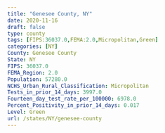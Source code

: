 ```yaml
---
title: "Genesee County, NY"
date: 2020-11-16
draft: false
type: county
tags: [FIPS:36037.0,FEMA:2.0,Micropolitan,Green]
categories: [NY]
County: Genesee County
State: NY
FIPS: 36037.0
FEMA_Region: 2.0
Population: 57280.0
NCHS_Urban_Rural_Classification: Micropolitan
Tests_in_prior_14_days: 3997.0
Fourteen_day_test_rate_per_100000: 6978.0
Percent_Positivity_in_prior_14_days: 0.017
Level: Green
url: /states/NY/genesee-county
---
```



